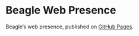 # Beagle Web Presence

Beagle’s web presence, published on [GitHub Pages](https://jGleitz.github.io/Beagle/branches/doc-improve).